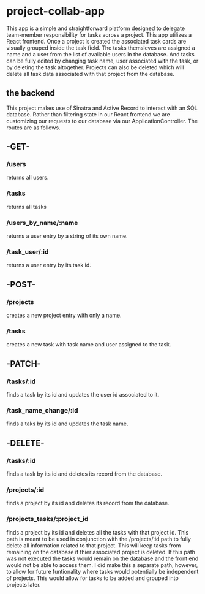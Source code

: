# project-collab-app
This app is a simple and straightforward platform designed to delegate team-member responsibility for tasks across a project. This app utilizes a React frontend. 
Once a project is created the associated task cards are visually grouped inside the task field. The tasks themsleves are assigned a name and a user from the list of available users in the database. And tasks can be fully edited by changing task name, user associated with the task, or by deleting the task altogether. 
Projects can also be deleted which will delete all task data associated with that project from the database. 
## the backend
This project makes use of Sinatra and Active Record to interact with an SQL database. Rather than filtering state in our 
React frontend we are customizing our requests to our database via our ApplicationController. The routes are as follows. 
## -GET-
### /users
returns all users.
### /tasks
returns all tasks
### /users_by_name/:name
returns a user entry by a string of its own name.
### /task_user/:id
returns a user entry by its task id.
## -POST-
### /projects
creates a new project entry with only a name.
### /tasks
creates a new task with task name and user assigned to the task.
## -PATCH-
### /tasks/:id
finds a task by its id and updates the user id associated to it.
### /task_name_change/:id
finds a taks by its id and updates the task name.
## -DELETE- 
### /tasks/:id
finds a task by its id and deletes its record from the database.
### /projects/:id
finds a project by its id and deletes its record from the database.
### /projects_tasks/:project_id
finds a project by its id and deletes all the tasks with that project id. 
This path is meant to be used in conjunction with the /projects/:id path to fully delete all information related to that project. This will keep tasks from remaining on the database if thier associated project is deleted. If this path was not executed the tasks would remain on the database and the front end would not be able to access them. I did make this a separate path, however, to allow for future funtionality where tasks would potentially be independent of projects. This would allow for tasks to be added and grouped into projects later. 

